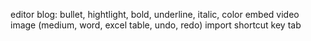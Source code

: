 editor blog: 
bullet, hightlight, bold, underline, italic, color 
embed
video
image (medium, word, excel table, undo, redo)
import
shortcut key
tab
